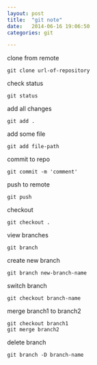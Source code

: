 ```yaml
---
layout: post
title:  "git note"
date:   2014-06-16 19:06:50
categories: git

---
```


clone from remote

	git clone url-of-repository
	
check status

	git status
	
add all changes

	git add .
	
add some file

	git add file-path
	
commit to repo

	git commit -m 'comment'
	
push to remote

	git push 
	
checkout
	
	git checkout .
	
view branches
	
	git branch
	
create new branch
	
	git branch new-branch-name
	
switch branch
	
	git checkout branch-name
	
merge  branch1 to branch2
	
	git checkout branch1
	git merge branch2
	
delete branch

	git branch -D branch-name

	

	